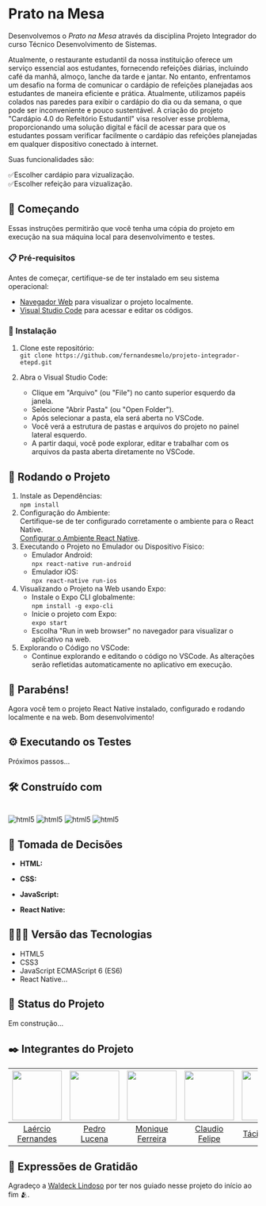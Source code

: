 # Prato na Mesa 

Desenvolvemos o *Prato na Mesa* através da disciplina Projeto Integrador do curso Técnico Desenvolvimento de Sistemas.

Atualmente, o restaurante estudantil da nossa instituição oferece um serviço essencial aos estudantes, fornecendo refeições diárias, incluindo café da manhã, almoço, lanche da tarde e jantar. No entanto, enfrentamos um desafio na forma de comunicar o cardápio de refeições planejadas aos estudantes de maneira eficiente e prática. Atualmente, utilizamos papéis colados nas paredes para exibir o cardápio do dia ou da semana, o que pode ser inconveniente e pouco sustentável.
A criação do projeto "Cardápio 4.0 do Refeitório Estudantil" visa resolver esse problema, proporcionando uma solução digital e fácil de acessar para que os estudantes possam verificar facilmente o cardápio das refeições planejadas em qualquer dispositivo conectado à internet.

Suas funcionalidades são: 

✅Escolher cardápio para vizualização.
<br>
✅Escolher refeição para vizualização.

## 🚀 Começando
Essas instruções permitirão que você tenha uma cópia do projeto em execução na sua máquina local para desenvolvimento e testes.

### 📋 Pré-requisitos
Antes de começar, certifique-se de ter instalado em seu sistema operacional:
* [Navegador Web](https://www.google.com/chrome/) para visualizar o projeto localmente.
* [Visual Studio Code](https://code.visualstudio.com/) para acessar e editar os códigos.

### 🔧 Instalação

1. Clone este repositório:
   <br>
   ```git clone https://github.com/fernandesmelo/projeto-integrador-etepd.git```

2. Abra o Visual Studio Code:
   * Clique em "Arquivo" (ou "File") no canto superior esquerdo da janela.
   * Selecione "Abrir Pasta" (ou "Open Folder").
   * Após selecionar a pasta, ela será aberta no VSCode.
   * Você verá a estrutura de pastas e arquivos do projeto no painel lateral esquerdo.
   * A partir daqui, você pode explorar, editar e trabalhar com os arquivos da pasta aberta diretamente no VSCode.

## 🚀 Rodando o Projeto
1. Instale as Dependências:
   <br>
   ```npm install```
2. Configuração do Ambiente:
   <br>
   Certifique-se de ter configurado corretamente o ambiente para o React Native.
   <br>
   [Configurar o Ambiente React Native](https://reactnative.dev/docs/environment-setup).
3. Executando o Projeto no Emulador ou Dispositivo Físico:
   <br>
   * Emulador Android:
     <br>
     ```npx react-native run-android```
     <br>
   * Emulador iOS:
     <br>
     ```npx react-native run-ios```
4. Visualizando o Projeto na Web usando Expo:
   <br>
   * Instale o Expo CLI globalmente:
     <br>
     ```npm install -g expo-cli```
     <br>
   * Inicie o projeto com Expo:
     <br>
     ```expo start```
   * Escolha "Run in web browser" no navegador para visualizar o aplicativo na web.
5. Explorando o Código no VSCode:
   * Continue explorando e editando o código no VSCode. As alterações serão refletidas automaticamente no aplicativo em execução.

## 🎉 Parabéns!
Agora você tem o projeto React Native instalado, configurado e rodando localmente e na web. Bom desenvolvimento!

## ⚙️ Executando os Testes
Próximos passos...

## 🛠️ Construído com
<div style="display: inline-block"><br/>
  <img align="center" alt="html5" src="https://img.shields.io/badge/HTML5-E34F26?style=for-the-badge&logo=html5&logoColor=white" /> 
  <img align="center" alt="html5" src="https://img.shields.io/badge/CSS3-1572B6?style=for-the-badge&logo=css3&logoColor=white" />
  <img align="center" alt="html5" src="https://img.shields.io/badge/JavaScript-323330?style=for-the-badge&logo=javascript&logoColor=F7DF1E" />
  <img align="center" alt="html5" src="https://img.shields.io/badge/React_Native-20232A?style=for-the-badge&logo=react&logoColor=61DAFB" />
</div><br/>

## 🔨 Tomada de Decisões
* **HTML:** 

* **CSS:**  

* **JavaScript:**

* **React Native:**

## 👨🏽‍💻 Versão das Tecnologias
* HTML5
* CSS3
* JavaScript ECMAScript 6 (ES6)
* React Native...

## 🚧 Status do Projeto
Em construção...

## ✒️ Integrantes do Projeto
| <img src="https://github.com/fernandesmelo/carona-solidaria/assets/113717317/9bfaad36-461b-40fb-94c0-e80f575537a2" width="100" height="100" /> | <img src="https://github.com/fernandesmelo/fernandesmelo-projeto-integrador-etepd/assets/113717317/fe0f6a5c-2c59-40dc-91ab-3452b2c8fd1e" width="100" height="100" /> | <img src="https://github.com/fernandesmelo/carona-solidaria/assets/113717317/8762e53c-5140-498f-97f2-b6c73e116ba6" width="100" height="100" /> | <img src="https://github.com/fernandesmelo/carona-solidaria/assets/113717317/497e99c1-b743-4051-a30a-63e05c59bfc1" width="100" height="100" /> | <img src="https://github.com/fernandesmelo/carona-solidaria/assets/113717317/7620caa8-9b30-4b87-9b15-69f9641fa0f2" width="100" height="100" /> | <img src="https://github.com/fernandesmelo/carona-solidaria/assets/113717317/65981f78-f2d0-47bc-92db-44e0d8d1af9b" width="100" height="100" /> |
|:-------------------------------------------------------:|:-------------------------------------------------------:|:-------------------------------------------------------:|:-------------------------------------------------------:|:-------------------------------------------------------:|:-------------------------------------------------------:|
| [Laércio Fernandes](https://www.linkedin.com/in/laercio-fernandes/) | [Pedro Lucena](https://www.linkedin.com/in/pedro-lucena-b969b1199/) | [Monique Ferreira](https://www.linkedin.com/in/monique-ferreira-42b2121b7/) | [Claudio Felipe](https://www.linkedin.com/in/claudio-felipe-5b7b39116/) | [Tácia Camila](https://www.linkedin.com/in/t%C3%A1ciacamila/) | [Raíssa Santos](https://www.linkedin.com/in/raissasantos96/) |


## 🎁 Expressões de Gratidão
Agradeço a [Waldeck Lindoso](https://www.linkedin.com/in/waldeck-lindoso-jr-41a94840/) por ter nos guiado nesse projeto do início ao fim 🫂.
